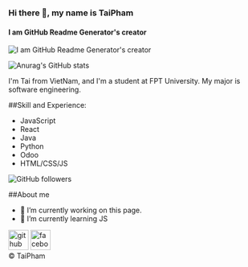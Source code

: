 ### Hi there 👋, my name is TaiPham
#### I am GitHub Readme Generator's creator

![I am GitHub Readme Generator's creator](https://arturssmirnovs.github.io/github-profile-readme-generator/images/banner.png)

![Anurag's GitHub stats](https://github-readme-stats.vercel.app/api?username=taipham2000&show_icons=true&theme=merko)

I'm Tai from VietNam, and I'm a student at FPT University. My major is software engineering.

##Skill and Experience: 
- JavaScript
- React
- Java
- Python
- Odoo
- HTML/CSS/JS

![GitHub followers](https://img.shields.io/github/followers/taipham2000?style=social)

##About me

- 🔭 I’m currently working on this page. 
- 🌱 I’m currently learning JS 


[<img src='https://cdn.jsdelivr.net/npm/simple-icons@3.0.1/icons/github.svg' alt='github' height='40'>](https://github.com/https://github.com/taipham2000)  [<img src='https://cdn.jsdelivr.net/npm/simple-icons@3.0.1/icons/facebook.svg' alt='facebook' height='40'>](https://www.facebook.com/https://www.facebook.com/79TaiPham79)  
© TaiPham
